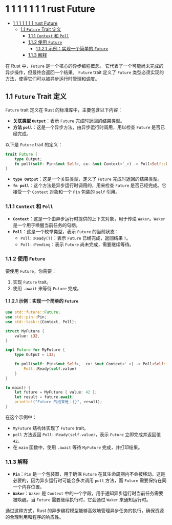 # 1 1 1 1 1 1 1 rust Future

<!-- TOC START -->
- [1 1 1 1 1 1 1 rust Future](#1-1-1-1-1-1-1-rust-future)
  - [1.1 `Future` Trait 定义](#future-trait-定义)
    - [1.1.1 `Context` 和 `Poll`](#context-和-poll)
    - [1.1.2 使用 `Future`](#使用-future)
      - [1.1.2.1 示例：实现一个简单的 `Future`](#示例：实现一个简单的-future)
    - [1.1.3 解释](#解释)
<!-- TOC END -->














在 Rust 中，`Future` 是一个核心的异步编程概念。
它代表了一个可能尚未完成的异步操作，但最终会返回一个结果。
`Future` trait 定义了 `Future` 类型必须实现的方法，使得它们可以被异步运行时管理和调度。

## 1.1 `Future` Trait 定义

`Future` trait 定义在 Rust 的标准库中，主要包含以下内容：

- **关联类型 `Output`**：表示 `Future` 完成时返回的结果类型。
- **方法 `poll`**：这是一个异步方法，由异步运行时调用，用以检查 `Future` 是否已经完成。

以下是 `Future` trait 的定义：

```rust
trait Future {
    type Output;
    fn poll(self: Pin<&mut Self>, cx: &mut Context<'_>) -> Poll<Self::Output>;
}
```

- **`type Output`**：这是一个关联类型，定义了 `Future` 完成时返回的结果类型。
- **`fn poll`**：这个方法是异步运行时调用的，用来检查 `Future` 是否已经完成。它接受一个 `Context` 对象和一个 `Pin` 包装的 `self` 引用。

### 1.1.1 `Context` 和 `Poll`

- **`Context`**：这是一个由异步运行时提供的上下文对象，用于传递 `Waker`。`Waker` 是一个用于唤醒当前任务的句柄。
- **`Poll`**：这是一个枚举类型，表示 `Future` 的当前状态：
  - `Poll::Ready(T)`：表示 `Future` 已经完成，返回结果 `T`。
  - `Poll::Pending`：表示 `Future` 尚未完成，需要继续等待。

### 1.1.2 使用 `Future`

要使用 `Future`，你需要：

1. 实现 `Future` trait。
2. 使用 `.await` 来等待 `Future` 完成。

#### 1.1.2.1 示例：实现一个简单的 `Future`

```rust
use std::future::Future;
use std::pin::Pin;
use std::task::{Context, Poll};

struct MyFuture {
    value: i32,
}

impl Future for MyFuture {
    type Output = i32;

    fn poll(self: Pin<&mut Self>, _cx: &mut Context<'_>) -> Poll<Self::Output> {
        Poll::Ready(self.value)
    }
}

fn main() {
    let future = MyFuture { value: 42 };
    let result = future.await;
    println!("Future 的结果是：{}", result);
}
```

在这个示例中：

- `MyFuture` 结构体实现了 `Future` trait。
- `poll` 方法返回 `Poll::Ready(self.value)`，表示 `Future` 立即完成并返回值 `42`。
- 在 `main` 函数中，使用 `.await` 等待 `MyFuture` 完成，并打印结果。

### 1.1.3 解释

- **`Pin`**：`Pin` 是一个包装器，用于确保 `Future` 在其生命周期内不会被移动。这是必要的，因为异步运行时可能会多次调用 `poll` 方法，而 `Future` 需要保持在同一个内存位置。
- **`Waker`**：`Waker` 是 `Context` 中的一个字段，用于通知异步运行时当前任务需要被唤醒。当 `Future` 需要继续执行时，它会通过 `Waker` 来通知运行时。

通过这种方式，Rust 的异步编程模型能够高效地管理异步任务的执行，确保资源的合理利用和程序的响应性。
